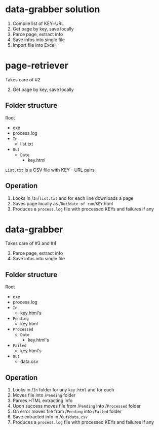 # data-grabber solution

1. Compile list of KEY=URL
2. Get page by key, save locally
3. Parce page, extract info
4. Save infos into single file
5. Import file into Excel

# page-retriever

Takes care of #2

2. Get page by key, save locally

## Folder structure

Root
- exe
- process.log
- `In`
  - list.txt
- `Out`
  - `Date`
    - key.html

`List.txt` is a CSV file with KEY - URL pairs

## Operation

1. Looks in /`In`/`list.txt` and for each line downloads a page
2. Saves page locally as /`Out`/`date of run`/`KEY`.html
3. Produces a `process.log` file with processed KEYs and failures if any

# data-grabber

Takes care of #3 and #4

3. Parce page, extract info
4. Save infos into single file

## Folder structure

Root
- exe
- process.log
- `In`
  - key.html's
- `Pending`
  - key.html
- `Processed`
  - `Date`
    - key.html's
- `Failed`
  - key.html's
- `Out`
  - data.csv

## Operation

1. Looks in /`In` folder for any `key.html` and for each
2. Moves file into /`Pending` folder
3. Parces HTML extracting info
4. Upon success moves file from /`Pending` into /`Processed` folder
5. On error moves file from /`Pending` into /`Failed` folder
6. Save extracted info in /`Out`/`data.csv`
7. Produces a `process.log` file with processed KEYs and failures if any

